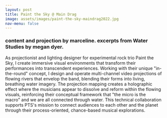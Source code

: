 ```yaml
---
layout: post
title: Paint the Sky @ Main Drag
image: assets/images/paint-the-sky-maindrag2022.jpg
nav-menu: false
---
```


### content and projection by marceline. excerpts from Water Studies by megan dyer.

As projectionist and lighting designer for experimental rock trio Paint the Sky, I create immersive visual environments that transform their performances into transcendent experiences. Working with their unique "in-the-round" concept, I design and operate multi-channel video projections of flowing rivers that envelop the band, blending their forms into living, breathing water imagery. The projection mapping creates a holographic effect where the musicians appear to dissolve and reform within the flowing visuals, reinforcing their conceptual framework that "the micro is the macro" and we are all connected through water. This technical collaboration supports PTS's mission to connect audiences to each other and the planet through their process-oriented, chance-based musical explorations.

<!-- <div class="box alt">
    <div class="row 50% uniform">
        <div class="4u"><span class="image fit"><img src="{% link assets/images/versace-spaceship/yt1.jpeg %}" alt="" /></span></div>
        <div class="4u"><span class="image fit"><img src="{% link assets/images/versace-spaceship/versace.jpg %}" alt="" /></span></div>
        <div class="4u$"><span class="image fit"><img src="{% link assets/images/versace-spaceship/white.jpg %}" alt="" /></span></div>
    </div>
</div> -->